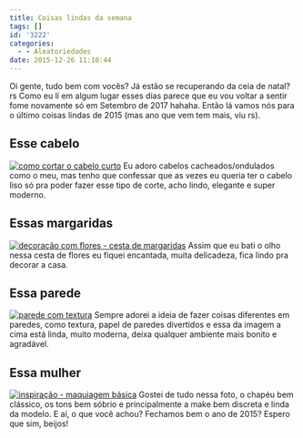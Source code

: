 ```yaml
---
title: Coisas lindas da semana
tags: []
id: '3222'
categories:
  - - Aleatoriedades
date: 2015-12-26 11:10:44
---
```


Oi gente, tudo bem com vocês? Já estão se recuperando da ceia de natal? rs Como eu lí em algum lugar esses dias parece que eu vou voltar a sentir fome novamente só em Setembro de 2017 hahaha. Então lá vamos nós para o último coisas lindas de 2015 (mas ano que vem tem mais, viu rs).

## Esse cabelo

[![como cortar o cabelo curto](http://natalia.blog.br/wp-content/uploads/2015/12/corte-de-cabelo-curto-706x1024.jpg)](http://natalia.blog.br/wp-content/uploads/2015/12/corte-de-cabelo-curto.jpg) Eu adoro cabelos cacheados/ondulados como o meu, mas tenho que confessar que as vezes eu queria ter o cabelo liso só pra poder fazer esse tipo de corte, acho lindo, elegante e super moderno.

## Essas margaridas

[![decoração com flores - cesta de margaridas ](http://natalia.blog.br/wp-content/uploads/2015/12/cesta-de-margarida-683x1024.jpg)](http://natalia.blog.br/wp-content/uploads/2015/12/cesta-de-margarida.jpg) Assim que eu bati o olho nessa cesta de flores eu fiquei encantada, muita delicadeza, fica lindo pra decorar a casa.

## Essa parede

[![parede com textura ](http://natalia.blog.br/wp-content/uploads/2015/12/decoração-paredes-diferentes-701x1024.jpg)](http://natalia.blog.br/wp-content/uploads/2015/12/decoração-paredes-diferentes.jpg) Sempre adorei a ideia de fazer coisas diferentes em paredes, como textura, papel de paredes divertidos e essa da imagem a cima está linda, muito moderna, deixa qualquer ambiente mais bonito e agradável.

## Essa mulher

[![inspiração - maquiagem básica ](http://natalia.blog.br/wp-content/uploads/2015/12/maquiagem-básica-tons-sobrios-look-683x1024.jpg)](http://natalia.blog.br/wp-content/uploads/2015/12/maquiagem-básica-tons-sobrios-look.jpg) Gostei de tudo nessa foto, o chapéu bem clássico, os tons bem sóbrio e principalmente a make bem discreta e linda da modelo. E aí, o que você achou? Fechamos bem o ano de 2015? Espero que sim, beijos!